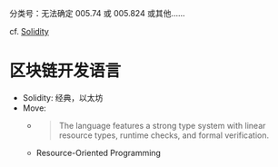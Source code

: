 
分类号：无法确定 005.74 或 005.824 或其他……

cf. [Solidity](./005.133-Solidity.md)

# 区块链开发语言

- Solidity: 经典，以太坊
- Move: 
    - > The language features a strong type system with linear resource types, runtime checks, and formal verification.
    - Resource-Oriented Programming
